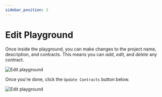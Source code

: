 ```yaml
---
sidebar_position: 2
---
```


# Edit Playground

Once inside the playground, you can make changes to the project name, description, and contracts. This means you can *add*, *edit*, and *delete* any contract.

![Edit playground](https://res.cloudinary.com/dfkuxnesz/image/upload/v1728650897/Screenshot_2024-10-11_at_13.46.43_am94lv.png)

Once you're done, click the `Update Contracts` button below.

![Edit playground](https://res.cloudinary.com/dfkuxnesz/image/upload/v1728650898/Screenshot_2024-10-11_at_13.47.57_oefo0x.png)



